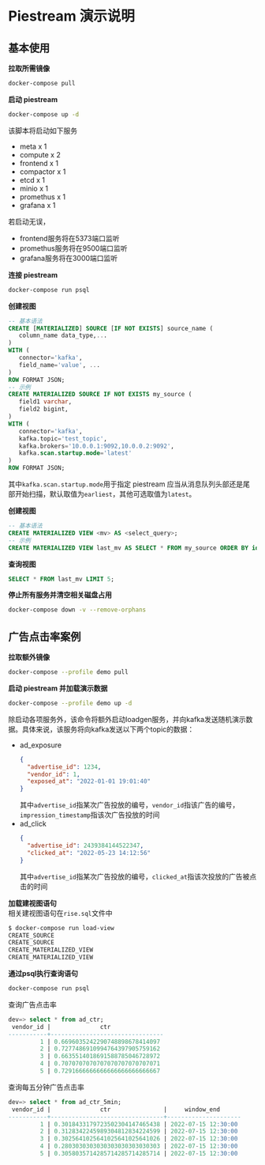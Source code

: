 # Piestream 演示说明

## 基本使用

**拉取所需镜像**
```bash
docker-compose pull
```

**启动 piestream**
```bash
docker-compose up -d
```
该脚本将启动如下服务
- meta x 1
- compute x 2
- frontend x 1
- compactor x 1
- etcd x 1
- minio x 1
- promethus x 1
- grafana x 1

若启动无误，
- frontend服务将在5373端口监听
- promethus服务将在9500端口监听
- grafana服务将在3000端口监听

**连接 piestream**
```bash
docker-compose run psql
```

**创建视图**
```sql
-- 基本语法
CREATE [MATERIALIZED] SOURCE [IF NOT EXISTS] source_name (
   column_name data_type,...
)
WITH (
   connector='kafka',
   field_name='value', ...
)
ROW FORMAT JSON;
-- 示例
CREATE MATERIALIZED SOURCE IF NOT EXISTS my_source (
   field1 varchar,
   field2 bigint,
)
WITH (
   connector='kafka',
   kafka.topic='test_topic',
   kafka.brokers='10.0.0.1:9092,10.0.0.2:9092',
   kafka.scan.startup.mode='latest'
)
ROW FORMAT JSON;
```
其中`kafka.scan.startup.mode`用于指定 piestream 应当从消息队列头部还是尾部开始扫描，默认取值为`earliest`，其他可选取值为`latest`。

**创建视图**
```sql
-- 基本语法
CREATE MATERIALIZED VIEW <mv> AS <select_query>;
-- 示例
CREATE MATERIALIZED VIEW last_mv AS SELECT * FROM my_source ORDER BY id DESC LIMIT 100000;
```

**查询视图**
```sql
SELECT * FROM last_mv LIMIT 5;
```

**停止所有服务并清空相关磁盘占用**
```bash
docker-compose down -v --remove-orphans
```

## 广告点击率案例

**拉取额外镜像**
```bash
docker-compose --profile demo pull
```

**启动 piestream 并加载演示数据**
```bash
docker-compose --profile demo up -d
```
除启动各项服务外，该命令将额外启动loadgen服务，并向kafka发送随机演示数据。具体来说，该服务将向kafka发送以下两个topic的数据：
- ad_exposure
  ```json
  {
    "advertise_id": 1234,
    "vendor_id": 1,
    "exposed_at": "2022-01-01 19:01:40"
  }
  ```
  其中`advertise_id`指某次广告投放的编号，`vendor_id`指该广告的编号，`impression_timestamp`指该次广告投放的时间
- ad_click
  ```json
  {
    "advertise_id": 2439384144522347,
    "clicked_at": "2022-05-23 14:12:56"
  }
  ```
  其中`advertise_id`指某次广告投放的编号，`clicked_at`指该次投放的广告被点击的时间

**加载建视图语句**  
相关建视图语句在`rise.sql`文件中
```bash
$ docker-compose run load-view
CREATE_SOURCE
CREATE_SOURCE
CREATE_MATERIALIZED_VIEW
CREATE_MATERIALIZED_VIEW
```
**通过psql执行查询语句**
```bash
docker-compose run psql
```

查询广告点击率
```sql
dev=> select * from ad_ctr;
 vendor_id |              ctr               
-----------+--------------------------------
         1 | 0.6696035242290748898678414097
         2 | 0.7277486910994764397905759162
         3 | 0.6635514018691588785046728972
         4 | 0.7070707070707070707070707071
         5 | 0.7291666666666666666666666667
```
查询每五分钟广告点击率
```sql
dev=> select * from ad_ctr_5min;
 vendor_id |              ctr               |     window_end      
-----------+--------------------------------+---------------------
         1 | 0.3018433179723502304147465438 | 2022-07-15 12:30:00
         2 | 0.3128342245989304812834224599 | 2022-07-15 12:30:00
         3 | 0.3025641025641025641025641026 | 2022-07-15 12:30:00
         4 | 0.2803030303030303030303030303 | 2022-07-15 12:30:00
         5 | 0.3058035714285714285714285714 | 2022-07-15 12:30:00
```